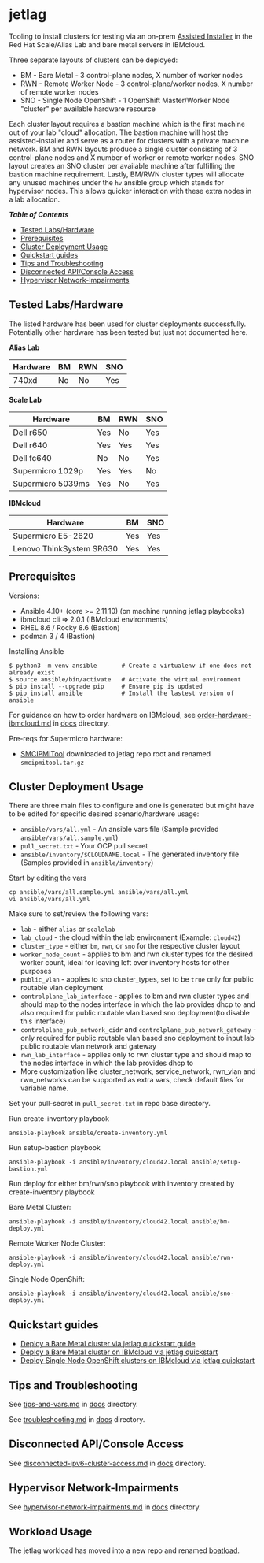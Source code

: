 # jetlag

Tooling to install clusters for testing via an on-prem [Assisted Installer](https://github.com/openshift/assisted-installer) in the Red Hat Scale/Alias Lab and bare metal servers in IBMcloud.

Three separate layouts of clusters can be deployed:

* BM - Bare Metal - 3 control-plane nodes, X number of worker nodes
* RWN - Remote Worker Node - 3 control-plane/worker nodes, X number of remote worker nodes
* SNO - Single Node OpenShift - 1 OpenShift Master/Worker Node "cluster" per available hardware resource

Each cluster layout requires a bastion machine which is the first machine out of your lab "cloud" allocation. The bastion machine will host the assisted-installer and serve as a router for clusters with a private machine network. BM and RWN layouts produce a single cluster consisting of 3 control-plane nodes and X number of worker or remote worker nodes. SNO layout creates an SNO cluster per available machine after fulfilling the bastion machine requirement. Lastly, BM/RWN cluster types will allocate any unused machines under the `hv` ansible group which stands for hypervisor nodes. This allows quicker interaction with these extra nodes in a lab allocation.

_**Table of Contents**_

<!-- TOC -->
- [Tested Labs/Hardware](#tested-labshardware)
- [Prerequisites](#prerequisites)
- [Cluster Deployment Usage](#cluster-deployment-usage)
- [Quickstart guides](#quickstart-guides)
- [Tips and Troubleshooting](#tips-and-troubleshooting)
- [Disconnected API/Console Access](#disconnected-apiconsole-access)
- [Hypervisor Network-Impairments](#hypervisor-network-impairments)
<!-- /TOC -->

## Tested Labs/Hardware

The listed hardware has been used for cluster deployments successfully. Potentially other hardware has been tested but just not documented here.

**Alias Lab**

| Hardware | BM  | RWN | SNO |
| -------- | --- | --- | --- |
| 740xd    | No  | No  | Yes |

**Scale Lab**

| Hardware           | BM  | RWN | SNO |
| ------------------ | --- | --- | --- |
| Dell r650          | Yes | No  | Yes |
| Dell r640          | Yes | Yes | Yes |
| Dell fc640         | No  | No  | Yes |
| Supermicro 1029p   | Yes | Yes | No  |
| Supermicro 5039ms  | Yes | No  | Yes |

**IBMcloud**

| Hardware                 | BM  | SNO |
| -------------------------| --- | --- |
| Supermicro E5-2620       | Yes | Yes |
| Lenovo ThinkSystem SR630 | Yes | Yes |


## Prerequisites

Versions:

* Ansible 4.10+ (core >= 2.11.10) (on machine running jetlag playbooks)
* ibmcloud cli => 2.0.1 (IBMcloud environments)
* RHEL 8.6 / Rocky 8.6 (Bastion)
* podman 3 / 4 (Bastion)

Installing Ansible

```console
$ python3 -m venv ansible       # Create a virtualenv if one does not already exist
$ source ansible/bin/activate   # Activate the virtual environment
$ pip install --upgrade pip     # Ensure pip is updated
$ pip install ansible           # Install the lastest version of ansible
```

For guidance on how to order hardware on IBMcloud, see [order-hardware-ibmcloud.md](docs/order-hardware-ibmcloud.md) in [docs](docs) directory.


Pre-reqs for Supermicro hardware:

* [SMCIPMITool](https://www.supermicro.com/SwDownload/SwSelect_Free.aspx?cat=IPMI) downloaded to jetlag repo root and renamed `smcipmitool.tar.gz`

## Cluster Deployment Usage

There are three main files to configure and one is generated but might have to be edited for specific desired scenario/hardware usage:

* `ansible/vars/all.yml` - An ansible vars file (Sample provided `ansible/vars/all.sample.yml`)
* `pull_secret.txt` - Your OCP pull secret
* `ansible/inventory/$CLOUDNAME.local` - The generated inventory file (Samples provided in `ansible/inventory`)

Start by editing the vars

```console
cp ansible/vars/all.sample.yml ansible/vars/all.yml
vi ansible/vars/all.yml
```

Make sure to set/review the following vars:

* `lab` - either `alias` or `scalelab`
* `lab_cloud` - the cloud within the lab environment (Example: `cloud42`)
* `cluster_type` - either `bm`, `rwn`, or `sno` for the respective cluster layout
* `worker_node_count` - applies to bm and rwn cluster types for the desired worker count, ideal for leaving left over inventory hosts for other purposes
* `public_vlan` - applies to sno cluster_types, set to be `true` only for public routable vlan deployment
* `controlplane_lab_interface` - applies to bm and rwn cluster types and should map to the nodes interface in which the lab provides dhcp to and also required for public routable vlan based sno deployment(to disable this interface)
* `controlplane_pub_network_cidr` and `controlplane_pub_network_gateway` - only required for public routable vlan based sno deployment to input lab public routable vlan network and gateway
* `rwn_lab_interface` - applies only to rwn cluster type and should map to the nodes interface in which the lab provides dhcp to
* More customization like cluster_network, service_network, rwn_vlan and rwn_networks can be supported as extra vars, check default files for variable name.

Set your pull-secret in `pull_secret.txt` in repo base directory.

Run create-inventory playbook

```console
ansible-playbook ansible/create-inventory.yml
```

Run setup-bastion playbook

```console
ansible-playbook -i ansible/inventory/cloud42.local ansible/setup-bastion.yml
```

Run deploy for either bm/rwn/sno playbook with inventory created by create-inventory playbook

Bare Metal Cluster:

```console
ansible-playbook -i ansible/inventory/cloud42.local ansible/bm-deploy.yml
```

Remote Worker Node Cluster:

```console
ansible-playbook -i ansible/inventory/cloud42.local ansible/rwn-deploy.yml
```

Single Node OpenShift:

```console
ansible-playbook -i ansible/inventory/cloud42.local ansible/sno-deploy.yml
```

## Quickstart guides

* [Deploy a Bare Metal cluster via jetlag quickstart guide](docs/deploy-bm-quickstart.md)
* [Deploy a Bare Metal cluster on IBMcloud via jetlag quickstart](docs/deploy-bm-ibmcloud.md)
* [Deploy Single Node OpenShift clusters on IBMcloud via jetlag quickstart](docs/deploy-sno-ibmcloud.md)

## Tips and Troubleshooting

See [tips-and-vars.md](docs/tips-and-vars.md) in [docs](docs) directory.

See [troubleshooting.md](docs/troubleshooting.md) in [docs](docs) directory.

## Disconnected API/Console Access

See [disconnected-ipv6-cluster-access.md](docs/disconnected-ipv6-cluster-access.md) in [docs](docs) directory.

## Hypervisor Network-Impairments

See [hypervisor-network-impairments.md](docs/hypervisor-network-impairments.md) in [docs](docs) directory.

## Workload Usage

The jetlag workload has moved into a new repo and renamed [boatload](https://github.com/akrzos/boatload).

